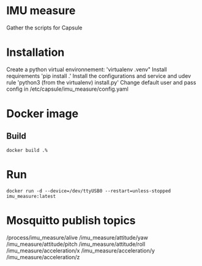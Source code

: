 # IMU measure
Gather the scripts for Capsule

# Installation
Create a python virtual environnement: 'virtualenv .venv"
Install requirements 'pip install .'
Install the configurations and service and udev rule 'python3 (from the virtualenv) install.py'
Change default user and pass config in /etc/capsule/imu_measure/config.yaml

# Docker image
## Build
`docker build .%`

# Run
`docker run -d --device=/dev/ttyUSB0 --restart=unless-stopped imu_measure:latest`

# Mosquitto publish topics
/process/imu_measure/alive
/imu_measure/attitude/yaw
/imu_measure/attitude/pitch
/imu_measure/attitude/roll
/imu_measure/acceleration/x
/imu_measure/acceleration/y
/imu_measure/acceleration/z